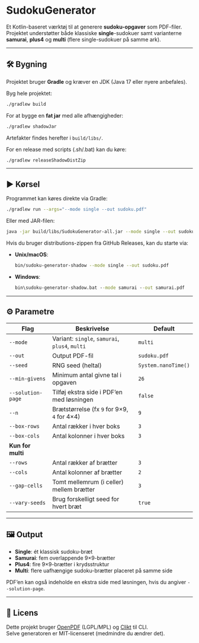 # SudokuGenerator

Et Kotlin-baseret værktøj til at generere **sudoku-opgaver** som PDF-filer.  
Projektet understøtter både klassiske **single**-sudokuer samt varianterne **samurai**, **plus4** og **multi** (flere single-sudokuer på samme ark).

---

## 🛠️ Bygning

Projektet bruger **Gradle** og kræver en JDK (Java 17 eller nyere anbefales).

Byg hele projektet:

```bash
./gradlew build
```

For at bygge en **fat jar** med alle afhængigheder:

```bash
./gradlew shadowJar
```

Artefakter findes herefter i `build/libs/`.

For en release med scripts (.sh/.bat) kan du køre:

```bash
./gradlew releaseShadowDistZip
```

---

## ▶️ Kørsel

Programmet kan køres direkte via Gradle:

```bash
./gradlew run --args="--mode single --out sudoku.pdf"
```

Eller med JAR-filen:

```bash
java -jar build/libs/SudokuGenerator-all.jar --mode single --out sudoku.pdf
```

Hvis du bruger distributions-zippen fra GitHub Releases, kan du starte via:

- **Unix/macOS**:
  ```bash
  bin/sudoku-generator-shadow --mode single --out sudoku.pdf
  ```

- **Windows**:
  ```bat
  bin\sudoku-generator-shadow.bat --mode samurai --out samurai.pdf
  ```

---

## ⚙️ Parametre

| Flag              | Beskrivelse                                    | Default             |
|-------------------|------------------------------------------------|---------------------|
| `--mode`          | Variant: `single`, `samurai`, `plus4`, `multi` | `multi`             |
| `--out`           | Output PDF-fil                                 | `sudoku.pdf`        |
| `--seed`          | RNG seed (heltal)                              | `System.nanoTime()` |
| `--min-givens`    | Minimum antal givne tal i opgaven              | `26`                |
| `--solution-page` | Tilføj ekstra side i PDF’en med løsningen      | `false`             |
| `--n`             | Brætstørrelse (fx `9` for 9×9, `4` for 4×4)    | `9`                 |
| `--box-rows`      | Antal rækker i hver boks                       | `3`                 |
| `--box-cols`      | Antal kolonner i hver boks                     | `3`                 |
| **Kun for multi** |                                                |                     |
| `--rows`          | Antal rækker af brætter                        | `3`                 |
| `--cols`          | Antal kolonner af brætter                      | `2`                 |
| `--gap-cells`     | Tomt mellemrum (i celler) mellem brætter       | `3`                 |
| `--vary-seeds`    | Brug forskelligt seed for hvert bræt           | `true`              |

---

## 🖼️ Output

- **Single**: ét klassisk sudoku-bræt
- **Samurai**: fem overlappende 9×9-brætter
- **Plus4**: fire 9×9-brætter i krydsstruktur
- **Multi**: flere uafhængige sudoku-brætter placeret på samme side

PDF’en kan også indeholde en ekstra side med løsningen, hvis du angiver `--solution-page`.

---

## 📜 Licens

Dette projekt bruger [OpenPDF](https://github.com/LibrePDF/OpenPDF) (LGPL/MPL) og [Clikt](https://ajalt.github.io/clikt/) til CLI.  
Selve generatoren er MIT-licenseret (medmindre du ændrer det).
